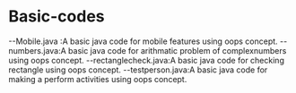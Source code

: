 # Basic-codes
--Mobile.java :A basic java code for mobile features using oops concept.
--numbers.java:A basic java code for arithmatic problem of complexnumbers using oops concept.
--rectanglecheck.java:A basic java code for checking rectangle using oops concept.
--testperson.java:A basic java code for making a perform activities using oops concept.
